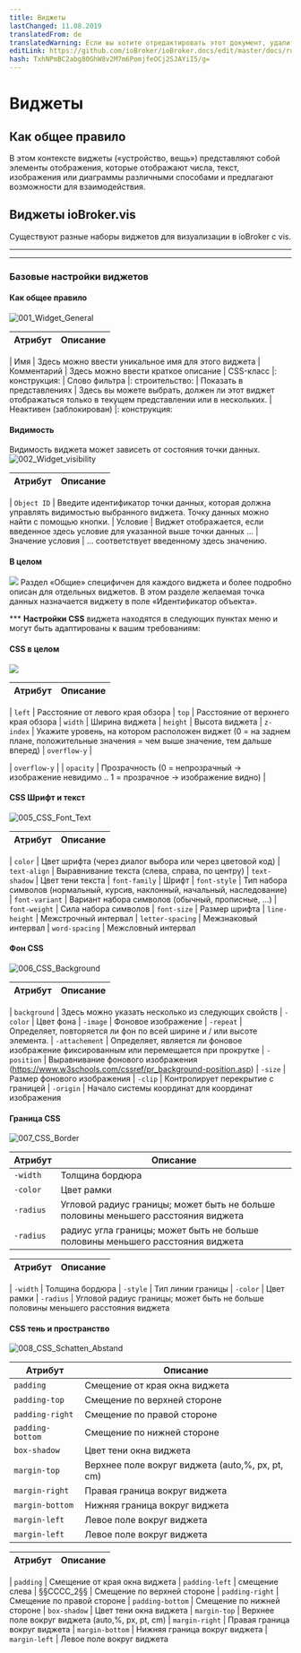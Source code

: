 ```yaml
---
title: Виджеты
lastChanged: 11.08.2019
translatedFrom: de
translatedWarning: Если вы хотите отредактировать этот документ, удалите поле «translationFrom», в противном случае этот документ будет снова автоматически переведен
editLink: https://github.com/ioBroker/ioBroker.docs/edit/master/docs/ru/viz/widgets.md
hash: TxhNPmBC2abg80GhW8v2M7m6PomjfeOCj2SJAYiI5/g=
---
```

# Виджеты
## Как общее правило
В этом контексте виджеты («устройство, вещь») представляют собой элементы отображения, которые отображают числа, текст, изображения или диаграммы различными способами и предлагают возможности для взаимодействия.

## Виджеты ioBroker.vis
Существуют разные наборы виджетов для визуализации в ioBroker с vis.

-------------------------------------------------------------------------------
-------------------------------------------------------------------------------

### Базовые настройки виджетов
#### Как общее правило
![001_Widget_General](../../de/viz/media/vis_widgets_001_Widget_Generell.jpg)

| Атрибут | Описание |
|-----|----|

| Имя | Здесь можно ввести уникальное имя для этого виджета | Комментарий | Здесь можно ввести краткое описание | CSS-класс |: конструкция: | Слово фильтра |: строительство: | Показать в представлениях | Здесь вы можете выбрать, должен ли этот виджет отображаться только в текущем представлении или в нескольких.
| Неактивен (заблокирован) |: конструкция:

#### **Видимость**
Видимость виджета может зависеть от состояния точки данных.
![002_Widget_visibility](../../de/viz/media/vis_widgets-2_002_Widget_Sichtbarkeit.jpg)

| Атрибут | Описание |
|----|----|

| `Object ID` | Введите идентификатор точки данных, которая должна управлять видимостью выбранного виджета. Точку данных можно найти с помощью кнопки.
| Условие | Виджет отображается, если введенное здесь условие для указанной выше точки данных ...
| Значение условия | ... соответствует введенному здесь значению.

#### **В целом**
![](../../de/viz/media/vis_widgets_003_Widget_Allgemein.jpg) Раздел «Общие» специфичен для каждого виджета и более подробно описан для отдельных виджетов.
В этом разделе желаемая точка данных назначается виджету в поле «Идентификатор объекта».

*** **Настройки CSS** виджета находятся в следующих пунктах меню и могут быть адаптированы к вашим требованиям:

#### **CSS в целом**
![](../../de/viz/media/vis_widgets_004_CSS_allgemein.jpg)

| Атрибут | Описание |
|-----|----|

| `left` | Расстояние от левого края обзора | `top` | Расстояние от верхнего края обзора | `width` | Ширина виджета | `height` | Высота виджета | `z-index` | Укажите уровень, на котором расположен виджет (0 = на заднем плане, положительные значения = чем выше значение, тем дальше вперед) | `overflow-y` |

| `overflow-y` |
| `opacity` | Прозрачность (0 = непрозрачный -> изображение невидимо .. 1 = прозрачное -> изображение видно) |

#### CSS Шрифт и текст
![005_CSS_Font_Text](../../de/viz/media/vis_widgets_005_CSS_Font_Text.jpg)

| Атрибут | Описание |
|-----|----|

| `color` | Цвет шрифта (через диалог выбора или через цветовой код) | `text-align` | Выравнивание текста (слева, справа, по центру) | `text-shadow` | Цвет тени текста | `font-family` | Шрифт | `font-style` | Тип набора символов (нормальный, курсив, наклонный, начальный, наследование) | `font-variant` | Вариант набора символов (обычный, прописные, ...) | `font-weight` | Сила набора символов | `font-size` | Размер шрифта | `line-height` | Межстрочный интервал | `letter-spacing` | Межзнаковый интервал | `word-spacing` | Межсловный интервал

#### **Фон CSS**
![006_CSS_Background](../../de/viz/media/vis_widgets_006_CSS_Hintergrund.jpg)

| Атрибут | Описание |
|-----|-----|

| `background` | Здесь можно указать несколько из следующих свойств | `-color` | Цвет фона | `-image` | Фоновое изображение | `-repeat` | Определяет, повторяется ли фон по всей ширине и / или высоте элемента.
| `-attachement` | Определяет, является ли фоновое изображение фиксированным или перемещается при прокрутке | `-position` | Выравнивание фонового изображения (https://www.w3schools.com/cssref/pr_background-position.asp) | `-size` | Размер фонового изображения | `-clip` | Контролирует перекрытие с границей | `-origin` | Начало системы координат для координат изображения

#### **Граница CSS**
![007_CSS_Border](../../de/viz/media/vis_widgets_007_CSS_Border.jpg)

| Атрибут | Описание |
|----|----|
| `-width` | Толщина бордюра | |
| `-color` | Цвет рамки |
| `-radius` | Угловой радиус границы; может быть не больше половины меньшего расстояния виджета |
| `-radius` | радиус угла границы; может быть не больше половины меньшего расстояния виджета |

| Атрибут | Описание |
|-----|----|

| `-width` | Толщина бордюра | `-style` | Тип линии границы | `-color` | Цвет рамки | `-radius` | Угловой радиус границы; может быть не больше половины меньшего расстояния виджета

#### CSS тень и пространство
![008_CSS_Schatten_Abstand](../../de/viz/media/vis_widgets_008_CSS_Schatten_Abstand.jpg)

| Атрибут | Описание |
|----|----|
| `padding` | Смещение от края окна виджета |
| `padding-top` | Смещение по верхней стороне |
| `padding-right` | Смещение по правой стороне |
| `padding-bottom` | Смещение по нижней стороне |
| `box-shadow` | Цвет тени окна виджета |
| `margin-top` | Верхнее поле вокруг виджета (auto,%, px, pt, cm) |
| `margin-right` | Правая граница вокруг виджета |
| `margin-bottom` | Нижняя граница вокруг виджета |
| `margin-left` | Левое поле вокруг виджета |
| `margin-left` | Левое поле вокруг виджета |

| Атрибут | Описание |
|-----|----|

| `padding` | Смещение от края окна виджета | `padding-left` | смещение слева | §§СССС_2§§ | Смещение по верхней стороне | `padding-right` | Смещение по правой стороне | `padding-bottom` | Смещение по нижней стороне | `box-shadow` | Цвет тени окна виджета | `margin-top` | Верхнее поле вокруг виджета (auto,%, px, pt, cm) | `margin-right` | Правая граница вокруг виджета | `margin-bottom` | Нижняя граница вокруг виджета | `margin-left` | Левое поле вокруг виджета